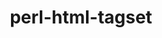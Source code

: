 ---
title: "perl-html-tagset"
layout: cache
categories: [package, develop-2025-05-25]
meta: {"compilers": ["none"], "num_specs": 2, "num_specs_by_stack": {"data-vis-sdk": 1, "e4s": 1, "hep": 1, "root": 2}, "oss": ["ubuntu20.04", "ubuntu22.04"], "platforms": ["linux"], "stacks": ["data-vis-sdk", "e4s", "hep", "root"], "targets": ["x86_64_v3"], "versions": ["3.24"]}
spec_details: [{"compiler": "none", "hash": "4qphqf62csajh72bp6vev7ryjnk2vsht", "os": "ubuntu22.04", "platform": "linux", "size": "-", "stacks": ["e4s", "hep", "root"], "target": "x86_64_v3", "variants": ["build_system=perl"], "versions": ["3.24"]}, {"compiler": "none", "hash": "tizcprxkrz6kdhvggfjsohmqe3zzvaap", "os": "ubuntu20.04", "platform": "linux", "size": "-", "stacks": ["data-vis-sdk", "root"], "target": "x86_64_v3", "variants": ["build_system=perl"], "versions": ["3.24"]}]
---